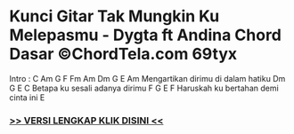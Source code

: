 
 # Kunci Gitar Tak Mungkin Ku Melepasmu - Dygta ft Andina Chord Dasar ©ChordTela.com 69tyx


Intro : C Am G F Fm Am Dm G E Am Mengartikan dirimu di dalam hatiku Dm G E C Betapa ku sesali adanya dirimu F G E F Haruskah ku bertahan demi cinta ini E

###  <a href="https://shortlighzx.web.app?sq=Kunci Gitar Tak Mungkin Ku Melepasmu - Dygta ft Andina Chord Dasar ©ChordTela.com"> >> VERSI LENGKAP KLIK DISINI << </a>
